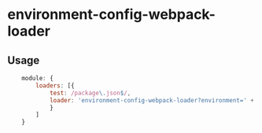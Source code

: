 # environment-config-webpack-loader

## Usage
```javascript
    module: {
        loaders: [{
            test: /package\.json$/,
            loader: 'environment-config-webpack-loader?environment=' + environment
            }
        ]
    }
```
